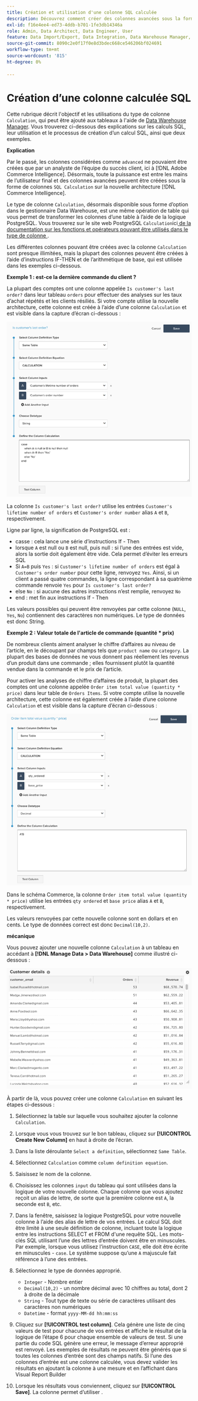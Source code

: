 ```yaml
---
title: Création et utilisation d'une colonne SQL calculée
description: Découvrez comment créer des colonnes avancées sous la forme de colonnes de calcul SQL sur la nouvelle architecture de Adobe Commerce Intelligence.
exl-id: f16e4ee4-ed73-4ddb-b701-1fe3db14346a
role: Admin, Data Architect, Data Engineer, User
feature: Data Import/Export, Data Integration, Data Warehouse Manager, SQL Report Builder, Commerce Tables
source-git-commit: 8090c2e0f17f0e8d3bdec668ce546206bf024691
workflow-type: tm+mt
source-wordcount: '815'
ht-degree: 0%

---
```


# Création d’une colonne calculée SQL

Cette rubrique décrit l&#39;objectif et les utilisations du type de colonne `Calculation`, qui peut être ajouté aux tableaux à l&#39;aide de [Data Warehouse Manager](../data-warehouse-mgr/tour-dwm.md). Vous trouverez ci-dessous des explications sur les calculs SQL, leur utilisation et le processus de création d’un calcul SQL, ainsi que deux exemples.

**Explication**

Par le passé, les colonnes considérées comme `advanced` ne pouvaient être créées que par un analyste de l’équipe du succès client, ici à [!DNL Adobe Commerce Intelligence]. Désormais, toute la puissance est entre les mains de l’utilisateur final et des colonnes avancées peuvent être créées sous la forme de colonnes `SQL Calculation` sur la nouvelle architecture [!DNL Commerce Intelligence].

Le type de colonne `Calculation`, désormais disponible sous forme d’option dans le gestionnaire Data Warehouse, est une même opération de table qui vous permet de transformer les colonnes d’une table à l’aide de la logique PostgreSQL. Vous trouverez sur le site web PostgreSQL `Calculation`ici[ de la documentation sur les fonctions et opérateurs pouvant être utilisés dans le type de colonne ](https://www.postgresql.org/docs/9.6/functions.html).

Les différentes colonnes pouvant être créées avec la colonne `Calculation` sont presque illimitées, mais la plupart des colonnes peuvent être créées à l’aide d’instructions IF-THEN et de l’arithmétique de base, qui est utilisée dans les exemples ci-dessous.

**Exemple 1 : est-ce la dernière commande du client ?**

La plupart des comptes ont une colonne appelée `Is customer's last order?` dans leur tableau `orders` pour effectuer des analyses sur les taux d’achat répétés et les clients résiliés. Si votre compte utilise la nouvelle architecture, cette colonne est créée à l’aide d’une colonne `Calculation` et est visible dans la capture d’écran ci-dessous :

![](../../assets/Is_customer_s_last_order.png)

La colonne `Is customer's last order?` utilise les entrées `Customer's lifetime number of orders` et `Customer's order number` alias `A` et `B`, respectivement.

Ligne par ligne, la signification de PostgreSQL est :

* casse : cela lance une série d’instructions If - Then
* lorsque `A` est null ou `B` est null, puis null : si l’une des entrées est vide, alors la sortie doit également être vide. Cela permet d’éviter les erreurs SQL
* Si `A=B` puis `Yes` : si `Customer's lifetime number of orders` est égal à `Customer's order number` pour cette ligne, renvoyez `Yes`. Ainsi, si un client a passé quatre commandes, la ligne correspondant à sa quatrième commande renvoie `Yes` pour `Is customer's last order?`
* else `No` : si aucune des autres instructions n’est remplie, renvoyez `No`
* end : met fin aux instructions If - Then

Les valeurs possibles qui peuvent être renvoyées par cette colonne (`NULL`, `Yes`, `No`) contiennent des caractères non numériques. Le type de données est donc String.

**Exemple 2 : Valeur totale de l&#39;article de commande (quantité * prix)**

De nombreux clients aiment analyser le chiffre d’affaires au niveau de l’article, en le découpant par champs tels que `product name` ou `category`. La plupart des bases de données ne vous donnent pas réellement les revenus d’un produit dans une commande ; elles fournissent plutôt la quantité vendue dans la commande et le prix de l’article.

Pour activer les analyses de chiffre d’affaires de produit, la plupart des comptes ont une colonne appelée `Order item total value (quantity * price)` dans leur table de `Orders Items`. Si votre compte utilise la nouvelle architecture, cette colonne est également créée à l’aide d’une colonne `Calculation` et est visible dans la capture d’écran ci-dessous :

![](../../assets/Order_item_total_value.png)

Dans le schéma Commerce, la colonne `Order item total value (quantity * price)` utilise les entrées `qty ordered` et `base price` alias `A` et `B`, respectivement.

Les valeurs renvoyées par cette nouvelle colonne sont en dollars et en cents. Le type de données correct est donc `Decimal(10,2)`.

**mécanique**

Vous pouvez ajouter une nouvelle colonne `Calculation` à un tableau en accédant à **[!DNL Manage Data > Data Warehouse]** comme illustré ci-dessous :

![](../../assets/blobid2.png)

À partir de là, vous pouvez créer une colonne `Calculation` en suivant les étapes ci-dessous :

1. Sélectionnez la table sur laquelle vous souhaitez ajouter la colonne `Calculation`.
1. Lorsque vous vous trouvez sur le bon tableau, cliquez sur **[!UICONTROL Create New Column]** en haut à droite de l’écran.
1. Dans la liste déroulante `Select a definition`, sélectionnez `Same Table`.
1. Sélectionnez `Calculation` comme `column definition equation`.
1. Saisissez le nom de la colonne.
1. Choisissez les colonnes `input` du tableau qui sont utilisées dans la logique de votre nouvelle colonne. Chaque colonne que vous ajoutez reçoit un alias de lettre, de sorte que la première colonne est `A`, la seconde est `B`, etc.
1. Dans la fenêtre, saisissez la logique PostgreSQL pour votre nouvelle colonne à l’aide des alias de lettre de vos entrées. Le calcul SQL doit être limité à une seule définition de colonne, incluant toute la logique entre les instructions SELECT et FROM d&#39;une requête SQL. Les mots-clés SQL utilisant l’une des lettres d’entrée doivent être en minuscules. Par exemple, lorsque vous utilisez l’instruction `CASE`, elle doit être écrite en minuscules - `case`. Le système suppose qu’une `A` majuscule fait référence à l’une des entrées.
1. Sélectionnez le type de données approprié.
   * `Integer` - Nombre entier
   * `Decimal(10,2)` - un nombre décimal avec 10 chiffres au total, dont 2 à droite de la décimale
   * `String` - Tout type de texte ou série de caractères utilisant des caractères non numériques
   * `Datetime` - format `yyyy-MM-dd hh:mm:ss`

1. Cliquez sur **[!UICONTROL test column]**. Cela génère une liste de cinq valeurs de test pour chacune de vos entrées et affiche le résultat de la logique de l’étape 6 pour chaque ensemble de valeurs de test. Si une partie du code SQL génère une erreur, le message d’erreur approprié est renvoyé. Les exemples de résultats ne peuvent être générés que si toutes les colonnes d’entrée sont des champs natifs. Si l’une des colonnes d’entrée est une colonne calculée, vous devez valider les résultats en ajoutant la colonne à une mesure et en l’affichant dans Visual Report Builder

1. Lorsque les résultats vous conviennent, cliquez sur **[!UICONTROL Save]**. La colonne permet d’utiliser .
